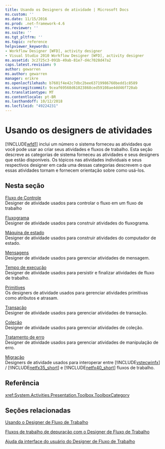 ```yaml
---
title: Usando os Designers de atividade | Microsoft Docs
ms.custom: ''
ms.date: 11/15/2016
ms.prod: .net-framework-4.6
ms.reviewer: ''
ms.suite: ''
ms.tgt_pltfrm: ''
ms.topic: reference
helpviewer_keywords:
- Workflow Designer [WFD], activity designer
- Visual Studio 2010 Workflow Designer [WFD], activity designer
ms.assetid: 3c2725c3-091b-49ab-81e7-d4c7028d47a2
caps.latest.revision: 9
author: gewarren
ms.author: gewarren
manager: erikre
ms.openlocfilehash: b7601f4e42c7dbc2bee63719986760bedd1c8589
ms.sourcegitcommit: 9ceaf69568d61023868ced59108ae4dd46f720ab
ms.translationtype: MT
ms.contentlocale: pt-BR
ms.lasthandoff: 10/12/2018
ms.locfileid: "49224231"
---
```

# <a name="using-the-activity-designers"></a>Usando os designers de atividades
[!INCLUDE[wfd1](../includes/wfd1-md.md)] inclui um número o sistema forneceu as atividades que você pode usar ao criar seus atividades e fluxos de trabalho. Esta seção descreve as categorias de sistema forneceu as atividades e seus designers que estão disponíveis. Os tópicos nas atividades individuais e seus respectivos designer em cada uma dessas categorias descrevem o que essas atividades tornam e fornecem orientação sobre como usá-los.  
  
## <a name="in-this-section"></a>Nesta seção  
 [Fluxo de Controle](../workflow-designer/control-flow-activity-designers.md)  
 Designer de atividade usados para controlar o fluxo em um fluxo de trabalho  
  
 [Fluxograma](../workflow-designer/flowchart-activity-designers.md)  
 Designer de atividade usados para construir atividades do fluxograma.  
  
 [Máquina de estado](../workflow-designer/state-machine-activity-designers.md)  
 Designer de atividade usados para construir atividades do computador de estado.  
  
 [Mensagens](../workflow-designer/messaging-activity-designers.md)  
 Designer de atividade usados para gerenciar atividades de mensagem.  
  
 [Tempo de execução](../workflow-designer/runtime-activity-designers.md)  
 Designer de atividade usados para persistir e finalizar atividades de fluxo de trabalho.  
  
 [Primitives](../workflow-designer/primitives-activity-designers.md)  
 Os designers de atividade usados para gerenciar atividades primitivas como atributos e atrasam.  
  
 [Transação](../workflow-designer/transaction-activity-designers.md)  
 Designer de atividade usados para gerenciar atividades de transação.  
  
 [Coleção](../workflow-designer/collection-activity-designers.md)  
 Designer de atividade usados para gerenciar atividades de coleção.  
  
 [Tratamento de erro](../workflow-designer/error-handling-activity-designers.md)  
 Designer de atividade usados para gerenciar atividades de manipulação de erro.  
  
 [Migração](../workflow-designer/migration-activity-designers.md)  
 Designers de atividade usados para interoperar entre [!INCLUDE[vstecwinfx](../includes/vstecwinfx-md.md)] / [!INCLUDE[netfx35_short](../includes/netfx35-short-md.md)] e [!INCLUDE[netfx40_short](../includes/netfx40-short-md.md)] fluxos de trabalho.  
  
## <a name="reference"></a>Referência  
 <xref:System.Activities.Presentation.Toolbox.ToolboxCategory>  
  
## <a name="related-sections"></a>Seções relacionadas  
 [Usando o Designer de Fluxo de Trabalho](../workflow-designer/using-the-workflow-designer.md)  
  
 [Fluxos de trabalho de depuração com o Designer de Fluxo de Trabalho](../workflow-designer/debugging-workflows-with-the-workflow-designer.md)  
  
 [Ajuda da interface do usuário do Designer de Fluxo de Trabalho](../workflow-designer/workflow-designer-ui-help.md)